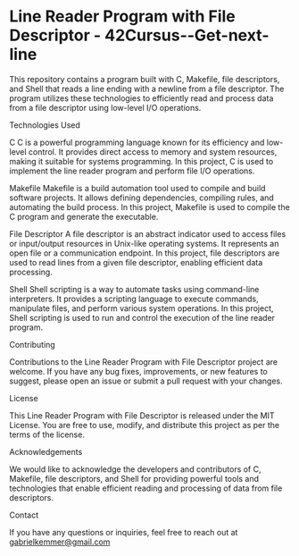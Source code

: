# Line Reader Program with File Descriptor - 42Cursus--Get-next-line

This repository contains a program built with C, Makefile, file descriptors, and Shell that reads a line ending with a newline 
from a file descriptor. The program utilizes these technologies to efficiently read and process data from a file descriptor using 
low-level I/O operations.

Technologies Used

C
C is a powerful programming language known for its efficiency and low-level control. It provides direct access to memory and system 
resources, making it suitable for systems programming. In this project, C is used to implement the line reader program and perform 
file I/O operations.

Makefile
Makefile is a build automation tool used to compile and build software projects. It allows defining dependencies, compiling rules, 
and automating the build process. In this project, Makefile is used to compile the C program and generate the executable.

File Descriptor
A file descriptor is an abstract indicator used to access files or input/output resources in Unix-like operating systems. 
It represents an open file or a communication endpoint. In this project, file descriptors are used to read lines from a given file 
descriptor, enabling efficient data processing.

Shell
Shell scripting is a way to automate tasks using command-line interpreters. It provides a scripting language to execute commands, 
manipulate files, and perform various system operations. In this project, Shell scripting is used to run and control the execution of 
the line reader program.

Contributing

Contributions to the Line Reader Program with File Descriptor project are welcome. If you have any bug fixes, improvements, or new 
features to suggest, please open an issue or submit a pull request with your changes.

License

This Line Reader Program with File Descriptor is released under the MIT License. You are free to use, modify, and distribute 
this project as per the terms of the license.

Acknowledgements

We would like to acknowledge the developers and contributors of C, Makefile, file descriptors, and Shell for providing powerful 
tools and technologies that enable efficient reading and processing of data from file descriptors.

Contact

If you have any questions or inquiries, feel free to reach out at gabrielkemmer@gmail.com
